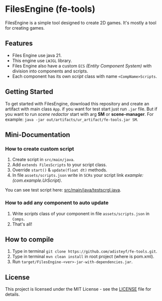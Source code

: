# FilesEngine (fe-tools)

FilesEngine is a simple tool designed to create 2D games. It's mostly a tool for creating games.

## Features

- Files Engine use java 21.
- This engine use `LWJGL` library.
- Files Engine also have a custom `ECS` *(Entity Component System)* with division into components and scripts.
- Each component has its own *script* class with name `<CompName>Scripts`.

## Getting Started

To get started with FilesEngine, download this repository and create an artifact with main class `App`. if you want for test start just run `.jar` file.
But if you want to run *scene redactor* start with arg **SM** or **scene-manager**.
For example: `java -jar out/artifacts/ur_artifact/fe-tools.jar SM`.

## Mini-Documentation

### How to create custom script

1. Create script in `src/main/java`.
2. Add `extends FilesScripts` to your script class.
3. Override `start()` & `update(float dt)` methods.
4. In file `assets/scripts.json` write in `SCRs` your script link *example: (com.example.UrScript)*.

You can see test script here: [src/main/java/testscrgl.java](https://github.com/adisteyf/fe-tools/blob/main/src/main/java/testscrgl.java).

### How to add any component to auto update

1. Write *scripts* class of your component in file `assets/scripts.json` in `Comps`.
2. That's all!

## How to compile

1. Type in terminal `git clone https://github.com/adisteyf/fe-tools.git`.
2. Type in terminal `mvn clean install` in root project (where is pom.xml).
3. Run `target/FilesEngine-<ver>-jar-with-dependencies.jar`.

## License

This project is licensed under the MIT License - see the [LICENSE](https://github.com/adisteyf/fe-tools/blob/main/LICENSE) file for details.
